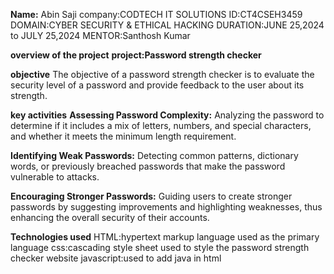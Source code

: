 **Name:** Abin Saji
company:CODTECH IT SOLUTIONS
ID:CT4CSEH3459
DOMAIN:CYBER SECURITY & ETHICAL HACKING
DURATION:JUNE 25,2024 to JULY 25,2024
MENTOR:Santhosh Kumar


**overview of the project**
**project:Password strength checker**


**objective**
The objective of a password strength checker is to evaluate the security level of a password and provide feedback to the user about its strength. 

**key activities**
**Assessing Password Complexity:** Analyzing the password to determine if it includes a mix of letters, numbers, and special characters, and whether it meets the minimum length requirement.

**Identifying Weak Passwords:** Detecting common patterns, dictionary words, or previously breached passwords that make the password vulnerable to attacks.

**Encouraging Stronger Passwords:** Guiding users to create stronger passwords by suggesting improvements and highlighting weaknesses, thus enhancing the overall security of their accounts.

**Technologies used**
HTML:hypertext markup language used as the primary language
css:cascading style sheet used to style the password strength checker website
javascript:used to add java in html
